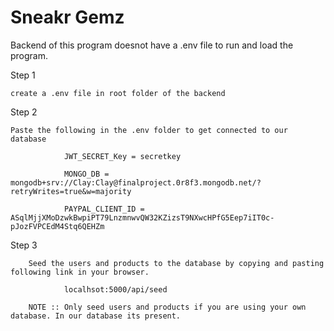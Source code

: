 <h1>Sneakr Gemz</h1>

Backend of this program doesnot have a .env file to run and load the program.

Step 1

    create a .env file in root folder of the backend

Step 2

    Paste the following in the .env folder to get connected to our database

                JWT_SECRET_Key = secretkey

                MONGO_DB = mongodb+srv://Clay:Clay@finalproject.0r8f3.mongodb.net/?retryWrites=true&w=majority

                PAYPAL_CLIENT_ID = ASqlMjjXMoDzwkBwpiPT79LnzmnwvQW32KZizsT9NXwcHPfG5Eep7iIT0c-pJozFVPCEdM4Stq6QEHZm

Step 3

        Seed the users and products to the database by copying and pasting following link in your browser.

                localhsot:5000/api/seed

        NOTE :: Only seed users and products if you are using your own database. In our database its present.
